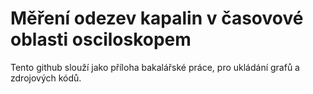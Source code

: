 # Měření odezev kapalin v časovové oblasti osciloskopem
Tento github slouží jako příloha bakalářské práce, pro ukládání grafů a zdrojových kódů.
